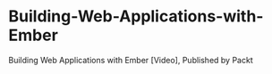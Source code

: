 # Building-Web-Applications-with-Ember
Building Web Applications with Ember [Video], Published by Packt

